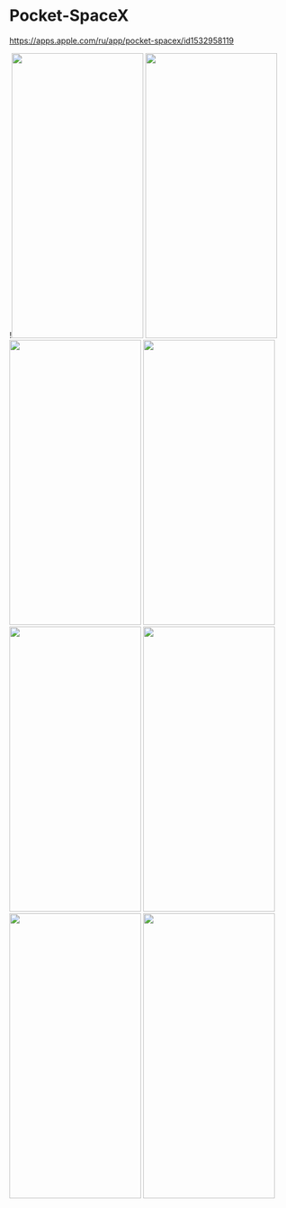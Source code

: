 # Pocket-SpaceX

https://apps.apple.com/ru/app/pocket-spacex/id1532958119

!<img src="https://i.ibb.co/phCqfyX/1.png" width="234" height="507">
<img src="https://i.ibb.co/rvLz5Kj/2.png" width="234" height="507">
<img src="https://i.ibb.co/wrdXwrs/3.png" width="234" height="507">
<img src="https://i.ibb.co/NLGR9dq/4.png" width="234" height="507">
<img src="https://i.ibb.co/x6HmgkZ/6.png" width="234" height="507">
<img src="https://i.ibb.co/fkvFHL4/7.png" width="234" height="507">
<img src="https://i.ibb.co/k4mCVZC/8.png" width="234" height="507">
<img src="https://i.ibb.co/FkQDGr6/9.png" width="234" height="507">





